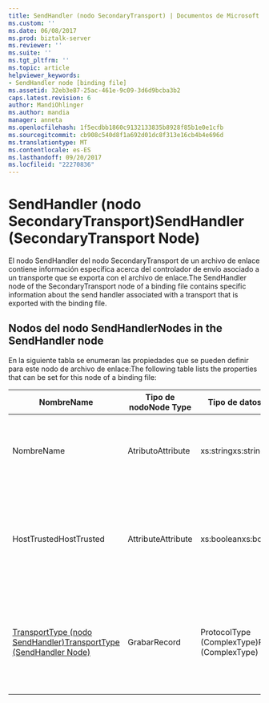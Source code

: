 ```yaml
---
title: SendHandler (nodo SecondaryTransport) | Documentos de Microsoft
ms.custom: ''
ms.date: 06/08/2017
ms.prod: biztalk-server
ms.reviewer: ''
ms.suite: ''
ms.tgt_pltfrm: ''
ms.topic: article
helpviewer_keywords:
- SendHandler node [binding file]
ms.assetid: 32eb3e87-25ac-461e-9c09-3d6d9bcba3b2
caps.latest.revision: 6
author: MandiOhlinger
ms.author: mandia
manager: anneta
ms.openlocfilehash: 1f5ecdbb1860c9132133835b8928f85b1e0e1cfb
ms.sourcegitcommit: cb908c540d8f1a692d01dc8f313e16cb4b4e696d
ms.translationtype: MT
ms.contentlocale: es-ES
ms.lasthandoff: 09/20/2017
ms.locfileid: "22270836"
---
```

# <a name="sendhandler-secondarytransport-node"></a><span data-ttu-id="55982-102">SendHandler (nodo SecondaryTransport)</span><span class="sxs-lookup"><span data-stu-id="55982-102">SendHandler (SecondaryTransport Node)</span></span>
<span data-ttu-id="55982-103">El nodo SendHandler del nodo SecondaryTransport de un archivo de enlace contiene información específica acerca del controlador de envío asociado a un transporte que se exporta con el archivo de enlace.</span><span class="sxs-lookup"><span data-stu-id="55982-103">The SendHandler node of the SecondaryTransport node of a binding file contains specific information about the send handler associated with a transport that is exported with the binding file.</span></span>  
  
## <a name="nodes-in-the-sendhandler-node"></a><span data-ttu-id="55982-104">Nodos del nodo SendHandler</span><span class="sxs-lookup"><span data-stu-id="55982-104">Nodes in the SendHandler node</span></span>  
 <span data-ttu-id="55982-105">En la siguiente tabla se enumeran las propiedades que se pueden definir para este nodo de archivo de enlace:</span><span class="sxs-lookup"><span data-stu-id="55982-105">The following table lists the properties that can be set for this node of a binding file:</span></span>  
  
|<span data-ttu-id="55982-106">**Nombre**</span><span class="sxs-lookup"><span data-stu-id="55982-106">**Name**</span></span>|<span data-ttu-id="55982-107">**Tipo de nodo**</span><span class="sxs-lookup"><span data-stu-id="55982-107">**Node Type**</span></span>|<span data-ttu-id="55982-108">**Tipo de datos**</span><span class="sxs-lookup"><span data-stu-id="55982-108">**Data Type**</span></span>|<span data-ttu-id="55982-109">**Description**</span><span class="sxs-lookup"><span data-stu-id="55982-109">**Description**</span></span>|<span data-ttu-id="55982-110">**Restricciones**</span><span class="sxs-lookup"><span data-stu-id="55982-110">**Restrictions**</span></span>|<span data-ttu-id="55982-111">**Comentarios**</span><span class="sxs-lookup"><span data-stu-id="55982-111">**Comments**</span></span>|  
|--------------|-------------------|-------------------|---------------------|----------------------|------------------|  
|<span data-ttu-id="55982-112">Nombre</span><span class="sxs-lookup"><span data-stu-id="55982-112">Name</span></span>|<span data-ttu-id="55982-113">Atributo</span><span class="sxs-lookup"><span data-stu-id="55982-113">Attribute</span></span>|<span data-ttu-id="55982-114">xs:string</span><span class="sxs-lookup"><span data-stu-id="55982-114">xs:string</span></span>|<span data-ttu-id="55982-115">Especifica el nombre del controlador de envío asociado al transporte.</span><span class="sxs-lookup"><span data-stu-id="55982-115">Specifies the name of the send handler associated with the transport.</span></span>|<span data-ttu-id="55982-116">No requerido</span><span class="sxs-lookup"><span data-stu-id="55982-116">Not required</span></span>|<span data-ttu-id="55982-117">Valor predeterminado: vacío</span><span class="sxs-lookup"><span data-stu-id="55982-117">Default value: empty</span></span>|  
|<span data-ttu-id="55982-118">HostTrusted</span><span class="sxs-lookup"><span data-stu-id="55982-118">HostTrusted</span></span>|<span data-ttu-id="55982-119">Attribute</span><span class="sxs-lookup"><span data-stu-id="55982-119">Attribute</span></span>|<span data-ttu-id="55982-120">xs:boolean</span><span class="sxs-lookup"><span data-stu-id="55982-120">xs:boolean</span></span>|<span data-ttu-id="55982-121">Especifica si el host asociado al controlador de envío es de confianza.</span><span class="sxs-lookup"><span data-stu-id="55982-121">Specifies whether the host associated with the send handler is trusted.</span></span>|<span data-ttu-id="55982-122">Necesario</span><span class="sxs-lookup"><span data-stu-id="55982-122">Required</span></span>|<span data-ttu-id="55982-123">Valor predeterminado: ninguno</span><span class="sxs-lookup"><span data-stu-id="55982-123">Default value: none</span></span><br /><br /> <span data-ttu-id="55982-124">Establecido en **true** si el host es de confianza, en caso contrario, se establece en **false**.</span><span class="sxs-lookup"><span data-stu-id="55982-124">Set to **true** if host is trusted, otherwise set to **false**.</span></span>|  
|[<span data-ttu-id="55982-125">TransportType (nodo SendHandler)</span><span class="sxs-lookup"><span data-stu-id="55982-125">TransportType (SendHandler Node)</span></span>](../core/transporttype-sendhandler-node.md)|<span data-ttu-id="55982-126">Grabar</span><span class="sxs-lookup"><span data-stu-id="55982-126">Record</span></span>|<span data-ttu-id="55982-127">ProtocolType (ComplexType)</span><span class="sxs-lookup"><span data-stu-id="55982-127">ProtocolType (ComplexType)</span></span>|<span data-ttu-id="55982-128">Especifica el tipo de transporte, que también es el nombre del adaptador usado con este controlador de envío.</span><span class="sxs-lookup"><span data-stu-id="55982-128">Specifies the transport type, which is also the name of the adapter used with this send handler.</span></span>|<span data-ttu-id="55982-129">Necesario</span><span class="sxs-lookup"><span data-stu-id="55982-129">Required</span></span>|<span data-ttu-id="55982-130">Valor predeterminado: ninguno</span><span class="sxs-lookup"><span data-stu-id="55982-130">Default value: none</span></span>|